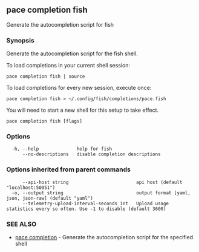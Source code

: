 ## pace completion fish

Generate the autocompletion script for fish

### Synopsis

Generate the autocompletion script for the fish shell.

To load completions in your current shell session:

	pace completion fish | source

To load completions for every new session, execute once:

	pace completion fish > ~/.config/fish/completions/pace.fish

You will need to start a new shell for this setup to take effect.


```
pace completion fish [flags]
```

### Options

```
  -h, --help              help for fish
      --no-descriptions   disable completion descriptions
```

### Options inherited from parent commands

```
      --api-host string                         api host (default "localhost:50051")
  -o, --output string                           output format [yaml, json, json-raw] (default "yaml")
      --telemetry-upload-interval-seconds int   Upload usage statistics every so often. Use -1 to disable (default 3600)
```

### SEE ALSO

* [pace completion](pace_completion.md)	 - Generate the autocompletion script for the specified shell

